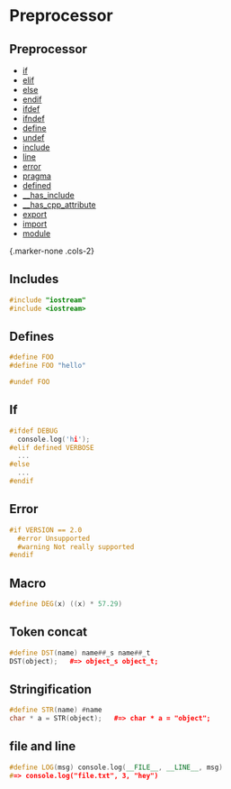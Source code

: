 # Preprocessor

## Preprocessor

- [if](https://en.cppreference.com/w/cpp/preprocessor/conditional)
- [elif](https://en.cppreference.com/w/cpp/preprocessor/conditional)
- [else](https://en.cppreference.com/w/cpp/preprocessor/conditional)
- [endif](https://en.cppreference.com/w/cpp/preprocessor/conditional)
- [ifdef](https://en.cppreference.com/w/cpp/preprocessor/conditional)
- [ifndef](https://en.cppreference.com/w/cpp/preprocessor/conditional)
- [define](https://en.cppreference.com/w/cpp/preprocessor/replace)
- [undef](https://en.cppreference.com/w/cpp/preprocessor/replace)
- [include](https://en.cppreference.com/w/cpp/preprocessor/include)
- [line](https://en.cppreference.com/w/cpp/preprocessor/line)
- [error](https://en.cppreference.com/w/cpp/preprocessor/error)
- [pragma](https://en.cppreference.com/w/cpp/preprocessor/impl)
- [defined](https://en.cppreference.com/w/cpp/preprocessor/conditional)
- [\_\_has_include](https://en.cppreference.com/w/cpp/feature_test)
- [\_\_has_cpp_attribute](https://en.cppreference.com/w/cpp/feature_test)
- [export](https://en.cppreference.com/w/cpp/keyword/export)
- [import](https://en.cppreference.com/mwiki/index.php?title=cpp/keyword/import&action=edit&redlink=1)
- [module](https://en.cppreference.com/mwiki/index.php?title=cpp/keyword/module&action=edit&redlink=1)

{.marker-none .cols-2}

## Includes

```cpp
#include "iostream"
#include <iostream>
```

## Defines

```cpp
#define FOO
#define FOO "hello"

#undef FOO
```

## If

```cpp
#ifdef DEBUG
  console.log('hi');
#elif defined VERBOSE
  ...
#else
  ...
#endif
```

## Error

```cpp
#if VERSION == 2.0
  #error Unsupported
  #warning Not really supported
#endif
```

## Macro

```cpp
#define DEG(x) ((x) * 57.29)
```

## Token concat

```cpp
#define DST(name) name##_s name##_t
DST(object);   #=> object_s object_t;
```

## Stringification

```cpp
#define STR(name) #name
char * a = STR(object);   #=> char * a = "object";
```

## file and line

```cpp
#define LOG(msg) console.log(__FILE__, __LINE__, msg)
#=> console.log("file.txt", 3, "hey")
```
